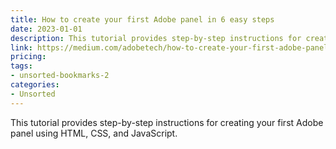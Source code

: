 ```yaml
---
title: How to create your first Adobe panel in 6 easy steps
date: 2023-01-01
description: This tutorial provides step-by-step instructions for creating your first Adobe panel using HTML, CSS, and JavaScript.
link: https://medium.com/adobetech/how-to-create-your-first-adobe-panel-in-6-easy-steps-f8bd4ed5778
pricing: 
tags: 
- unsorted-bookmarks-2 
categories: 
- Unsorted 
---
```


This tutorial provides step-by-step instructions for creating your first Adobe panel using HTML, CSS, and JavaScript.